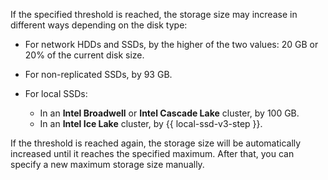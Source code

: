 If the specified threshold is reached, the storage size may increase in different ways depending on the disk type:

* For network HDDs and SSDs, by the higher of the two values: 20 GB or 20% of the current disk size.
* For non-replicated SSDs, by 93 GB.
* For local SSDs:

    * In an **Intel Broadwell** or **Intel Cascade Lake** cluster, by 100 GB.
    * In an **Intel Ice Lake** cluster, by {{ local-ssd-v3-step }}.

If the threshold is reached again, the storage size will be automatically increased until it reaches the specified maximum. After that, you can specify a new maximum storage size manually.
